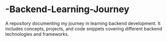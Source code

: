 # -Backend-Learning-Journey
A repository documenting my journey in learning backend development. It includes concepts, projects, and code snippets covering different backend technologies and frameworks.
